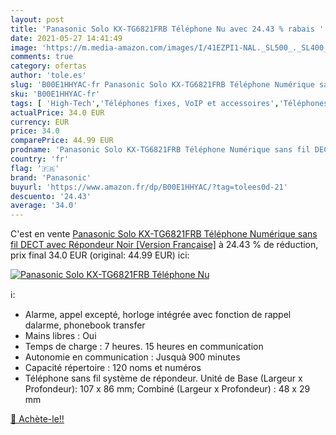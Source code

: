 ```yaml
---
layout: post
title: 'Panasonic Solo KX-TG6821FRB Téléphone Nu avec 24.43 % rabais '
date: 2021-05-27 14:41:49
image: 'https://m.media-amazon.com/images/I/41EZPI1-NAL._SL500_._SL400_.jpg'
comments: true
category: ofertas
author: 'tole.es'
slug: 'B00E1HHYAC-fr Panasonic Solo KX-TG6821FRB Téléphone Numérique sans fil...'
sku: 'B00E1HHYAC-fr'
tags: [ 'High-Tech','Téléphones fixes, VoIP et accessoires','Téléphones analogiques et DECT','panasonic', ]
actualPrice: 34.0 EUR
currency: EUR
price: 34.0
comparePrice: 44.99 EUR
prodname: 'Panasonic Solo KX-TG6821FRB Téléphone Numérique sans fil DECT avec Répondeur Noir [Version Française]'
country: 'fr'
flag: '🇫🇷'
brand: 'Panasonic'
buyurl: 'https://www.amazon.fr/dp/B00E1HHYAC/?tag=tolees0d-21'
descuento: '24.43'
average: '34.0'
---
```


C'est en vente [Panasonic Solo KX-TG6821FRB Téléphone Numérique sans fil DECT avec Répondeur Noir [Version Française]](https://www.amazon.fr/dp/B00E1HHYAC/?tag=tolees0d-21)  à  24.43 % de réduction, prix final  34.0 EUR (original: 44.99 EUR) ici:

[![Panasonic Solo KX-TG6821FRB Téléphone Nu](https://m.media-amazon.com/images/I/41EZPI1-NAL._SL500_._SL400_.jpg)](https://www.amazon.fr/dp/B00E1HHYAC/?tag=tolees0d-21)

ℹ️:

- Alarme, appel excepté, horloge intégrée avec fonction de rappel dalarme, phonebook transfer
- Mains libres : Oui
- Temps de charge : 7 heures. 15 heures en communication
- Autonomie en communication : Jusquà 900 minutes
- Capacité répertoire : 120 noms et numéros
- Téléphone sans fil système de répondeur. Unité de Base (Largeur x Profondeur): 107 x 86 mm; Combiné (Largeur x Profondeur) : 48 x 29 mm

[🛒 Achète-le!!](https://www.amazon.fr/dp/B00E1HHYAC/?tag=tolees0d-21)
